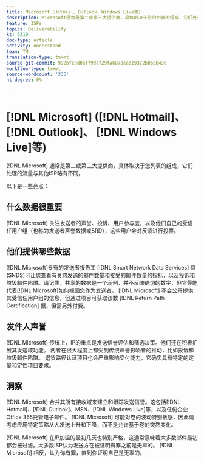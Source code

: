 ```yaml
---
title: Microsoft（Hotmail、Outlook、Windows Live等）
description: Microsoft通常是第二或第三大提供商，具体取决于您的列表的组成，它们处理的流量与其他ISP略有不同。
feature: ISPs
topics: Deliverability
kt: 5319
doc-type: article
activity: understand
team: TM
translation-type: tm+mt
source-git-commit: 992bfc9d0aff9daf29fa6878ead19372b065b436
workflow-type: tm+mt
source-wordcount: '335'
ht-degree: 0%

---
```



# [!DNL Microsoft] ([!DNL Hotmail]、 [!DNL Outlook]、 [!DNL Windows Live]等)

[!DNL Microsoft] 通常是第二或第三大提供商，具体取决于您列表的组成，它们处理的流量与其他ISP略有不同。

以下是一些亮点：

## 什么数据很重要

[!DNL Microsoft] 关注发送者的声誉、投诉、用户参与度，以及他们自己的受信任用户组（也称为发送者声誉数据或SRD），这些用户会对反馈进行投票。

## 他们提供哪些数据

[!DNL Microsoft]专有的发送者报告工 [!DNL Smart Network Data Services] 具(SNDS)可让您查看有关您发送的邮件数量和接受的邮件数量的指标，以及投诉和垃圾邮件陷阱。请记住，共享的数据是一个示例，并不反映确切的数字，但它最能代表[!DNL Microsoft]如何视图您作为发送者。 [!DNL Microsoft] 不会公开提供其受信任用户组的信息，但通过项目可获取该数 [!DNL Return Path Certification] 据，但需另外付费。

## 发件人声誉

[!DNL Microsoft] 传统上，IP的重点是发送信誉评估和筛选决策。他们还在积极扩展其发送域功能。 两者在很大程度上都受到传统声誉影响者的推动，比如投诉和垃圾邮件陷阱。 退货路径认证项目也会严重影响交付能力，它确实具有特定的定量和定性项目要求。

## 洞察

[!DNL Microsoft] 合并其所有接收域来建立和跟踪发送信誉。这包括[!DNL Hotmail]、[!DNL Outlook]、MSN、[!DNL Windows Live]等，以及任何企业Office 365托管电子邮件。 [!DNL Microsoft] 可能对卷的波动特别敏感，因此请考虑应用特定策略从大发送上升和下降，而不是允许基于卷的突然变化。

[!DNL Microsoft] 在IP加温的最初几天也特别严格，这通常意味着大多数邮件最初都会被过滤。大多数ISP认为发送方在被证明有罪之前是无辜的。 [!DNL Microsoft] 相反，认为你有罪，直到你证明自己是无辜的。
